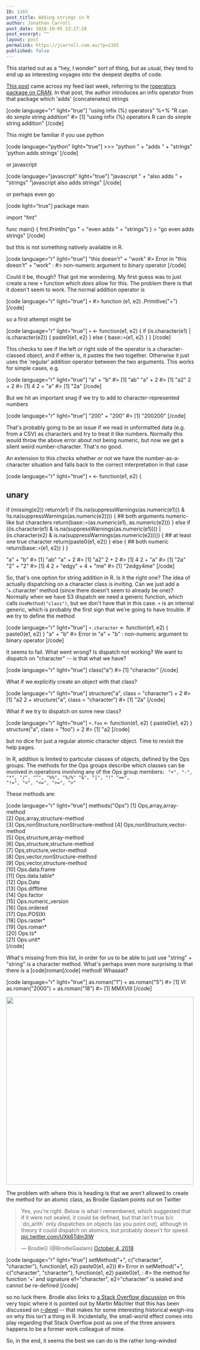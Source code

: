 ```yaml
---
ID: 1165
post_title: Adding strings in R
author: Jonathan Carroll
post_date: 2018-10-05 22:27:20
post_excerpt: ""
layout: post
permalink: https://jcarroll.com.au/?p=1165
published: false
---
```

This started out as a "hey, I wonder" sort of thing, but as usual, they tend to end up as interesting voyages into the deepest depths of code.

<!--more-->

<a href="http://www.happylittlescripts.com/2018/09/make-your-r-code-nicer-with-roperators.html">This post</a> came across my feed last week, referring to the <a href="https://cran.r-project.org/package=roperators">roperators package on CRAN</a>. In that post, the author introduces an infix operator from that package which 'adds' (concatenates) strings

[code language="r" light="true"]
&quot;using infix (%) operators&quot; %+% &quot;R can do simple string addition&quot;
#&gt; [1] &quot;using infix (%) operators R can do simple string addition&quot;
[/code]

This might be familiar if you use python

[code language="python" light="true"]
&gt;&gt;&gt; &quot;python &quot; + &quot;adds &quot; + &quot;strings&quot;
'python adds strings'
[/code] 

or javascript

[code language="javascript" light="true"]
&quot;javascript &quot; + &quot;also adds &quot; + &quot;strings&quot;
&quot;javascript also adds strings&quot;
[/code] 

or perhaps even go

[code light="true"]
package main

import &quot;fmt&quot;

func main() {
  fmt.Println(&quot;go &quot; + &quot;even adds &quot; + &quot;strings&quot;)
}
&gt; &quot;go even adds strings&quot;
[/code]

but this is not something natively available in R. 

[code language="r" light="true"]
&quot;this doesn't&quot; + &quot;work&quot;
#&gt; Error in &quot;this doesn't&quot; + &quot;work&quot; : 
#&gt;  non-numeric argument to binary operator
[/code]

Could it be, though? That got me wondering. My first guess was to just create a new <code>+</code> function which <i>does</i> allow for this. The problem there is that it doesn't seem to work. The normal addition operator is

[code language="r" light="true"]
`+`
#&gt; function (e1, e2)  .Primitive(&quot;+&quot;)
[/code]

so a first attempt might be

[code language="r" light="true"]
`+` &lt;- function(e1, e2) {
  if (is.character(e1) | is.character(e2)) {
    paste0(e1, e2)
  } else {
    base::`+`(e1, e2)
  }
}
[/code]

This checks to see if the left or right side of the operator is a character-classed object, and if either is, it pastes the two together. Otherwise it just uses the 'regular' addition operator between the two arguments. This works for simple cases, e.g.

[code language="r" light="true"]
&quot;a&quot; + &quot;b&quot;
#&gt; [1] &quot;ab&quot;
&quot;a&quot; + 2
#&gt; [1] &quot;a2&quot;
2 + 2
#&gt; [1] 4
2 + &quot;a&quot;
#&gt; [1] &quot;2a&quot;
[/code]

But we hit an important snag if we try to add to character-represented numbers

[code language="r" light="true"]
&quot;200&quot; + &quot;200&quot;
#&gt; [1] &quot;200200&quot;
[/code]

That's probably going to be an issue if we read in unformatted data (e.g. from a CSV) as characters and try to treat it like numbers. Normally this would throw the above error about not being numeric, but now we get a silent weird number-character. That's no good.

An extension to this checks whether or not we have the number-as-a-character situation and falls back to the correct interpretation in that case

[code language="r" light="true"]
`+` &lt;- function(e1, e2) {
  ## unary
  if (missing(e2)) return(e1)
  if (!is.na(suppressWarnings(as.numeric(e1))) &amp; !is.na(suppressWarnings(as.numeric(e2)))) {
    ## both arguments numeric-like but characters
    return(base::`+`(as.numeric(e1), as.numeric(e2)))
  } else if ((is.character(e1) &amp; is.na(suppressWarnings(as.numeric(e1)))) | 
             (is.character(e2) &amp; is.na(suppressWarnings(as.numeric(e2))))) {
    ## at least one true character 
    return(paste0(e1, e2))
  } else {
    ## both numeric
    return(base::`+`(e1, e2))
  }
}

&quot;a&quot; + &quot;b&quot;
#&gt; [1] &quot;ab&quot;
&quot;a&quot; + 2
#&gt; [1] &quot;a2&quot;
2 + 2
#&gt; [1] 4
2 + &quot;a&quot;
#&gt; [1] &quot;2a&quot;
&quot;2&quot; + &quot;2&quot;
#&gt; [1] 4
2 + &quot;edgy&quot; + 4 + &quot;me&quot;
#&gt; [1] &quot;2edgy4me&quot;
[/code]

So, that's one option for string addition in R. Is it the right one? The idea of actually dispatching on a character class is inviting. Can we just add a '+.character' method (since there doesn't seem to already be one)? Normally when we have S3 dispatch we need a generic function, which calls <code>UseMethod("class")</code>, but we don't have that in this case. <code>+</code> is an internal generic, which is probably the first sign that we're going to have trouble. If we try to define the method

[code language="r" light="true"]
`+.character` &lt;- function(e1, e2) {
  paste0(e1, e2)
}
&quot;a&quot; + &quot;b&quot;
#&gt; Error in &quot;a&quot; + &quot;b&quot; : non-numeric argument to binary operator
[/code]

It seems to fail. What went wrong? Is dispatch not working? We want to dispatch on "character" -- is that what we have?

[code language="r" light="true"]
class(&quot;a&quot;)
#&gt; [1] &quot;character&quot;
[/code]

What if we explicitly create an object with that class?

[code language="r" light="true"]
structure(&quot;a&quot;, class = &quot;character&quot;) + 2
#&gt; [1] &quot;a2
2 + structure(&quot;a&quot;, class = &quot;character&quot;)
#&gt; [1] &quot;2a&quot;
[/code]

What if we try to dispatch on some new class?

[code language="r" light="true"]
`+.foo` &lt;- function(e1, e2) {
  paste0(e1, e2)
}
structure(&quot;a&quot;, class = &quot;foo&quot;) + 2
#&gt; [1] &quot;a2
[/code]

but no dice for just a regular atomic character object. Time to revisit the help pages.

In R, addition is limited to particular classes of objects, defined by the Ops groups. The methods for the Ops groups describe which classes can be involved in operations involving any of the Ops group members:
<code> 
"+", "-", "*", "/", "^", "%%", "%/%"
"&", "|", "!"
"==", "!=", "<", "<=", ">=", ">"
</code> 

These methods are:

[code language="r" light="true"]
methods(&quot;Ops&quot;)
 [1] Ops,array,array-method              
 [2] Ops,array,structure-method          
 [3] Ops,nonStructure,nonStructure-method
 [4] Ops,nonStructure,vector-method      
 [5] Ops,structure,array-method          
 [6] Ops,structure,structure-method      
 [7] Ops,structure,vector-method         
 [8] Ops,vector,nonStructure-method      
 [9] Ops,vector,structure-method         
[10] Ops.data.frame                      
[11] Ops.data.table*                     
[12] Ops.Date                            
[13] Ops.difftime                        
[14] Ops.factor                          
[15] Ops.numeric_version                 
[16] Ops.ordered                         
[17] Ops.POSIXt                          
[18] Ops.raster*                         
[19] Ops.roman*                          
[20] Ops.ts*                             
[21] Ops.unit*             
[/code]

What's missing from this list, in order for us to be able to just use "string" + "string" is a character method. What's perhaps even more surprising is that there <i>is</i> a [code]roman[/code] method! Whaaaat?

[code language="r" light="true"]
as.roman(&quot;1&quot;) + as.roman(&quot;5&quot;)
#&gt; [1] VI
as.roman(&quot;2000&quot;) + as.roman(&quot;18&quot;)
#&gt; [1] MMXVIII
[/code]

<img src='https://jcarroll.com.au/wp-content/uploads/2018/10/groove_small.gif' width="500"></img>

The problem with where this is heading is that we aren't allowed to create the method for an atomic class, as Brodie Gaslam points out on Twitter

<blockquote class="twitter-tweet" data-lang="en"><p lang="en" dir="ltr">Yes, you&#39;re right.  Below is what I remembered, which suggested that if it were not sealed, it could be defined, but that isn&#39;t true b/c `do_arith` only dispatches on objects (as you point out), although in theory it could dispatch on atomics, but probably doesn&#39;t for speed. <a href="https://t.co/UXk6Tdm3lW">pic.twitter.com/UXk6Tdm3lW</a></p>&mdash; BrodieG (@BrodieGaslam) <a href="https://twitter.com/BrodieGaslam/status/1047838113052155904?ref_src=twsrc%5Etfw">October 4, 2018</a></blockquote>
<script async src="https://platform.twitter.com/widgets.js" charset="utf-8"></script>

[code language="r" light="true"]
setMethod(&quot;+&quot;, c(&quot;character&quot;, &quot;character&quot;), function(e1, e2) paste0(e1, e2))
#&gt; Error in setMethod(&quot;+&quot;, c(&quot;character&quot;, &quot;character&quot;), function(e1, e2) paste0(e1,  : 
#&gt;   the method for function ‘+’ and signature e1=&quot;character&quot;, e2=&quot;character&quot; is sealed and cannot be re-defined
[/code]

so no luck there. Brodie also links to <a href="https://stackoverflow.com/questions/1319698/why-doesnt-operate-on-characters-in-r/1321491#1321491">a Stack Overflow discussion</a> on this very topic where it is pointed out by Martin Mächler that this has been discussed on <a href="https://stat.ethz.ch/pipermail/r-devel/2006-August/038991.html">r-devel</a> -- that makes for some interesting historical weigh-ins on why this isn't a thing in R. Incidentally, the small-world effect comes into play regarding that Stack Overflow post as one of the three answers happens to be a former work colleague of mine.

So, in the end, it seems the best we can do is the rather long-winded